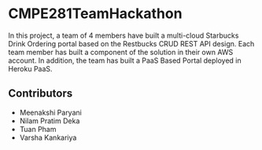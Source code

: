 # CMPE281TeamHackathon
In this project, a team of 4 members have built a multi-cloud Starbucks Drink Ordering portal based on the Restbucks CRUD REST API design. Each team member has built a component of the solution in their own AWS account. In addition, the team has built a PaaS Based Portal deployed in Heroku PaaS.

## Contributors
- Meenakshi Paryani
- Nilam Pratim Deka
- Tuan Pham
- Varsha Kankariya
